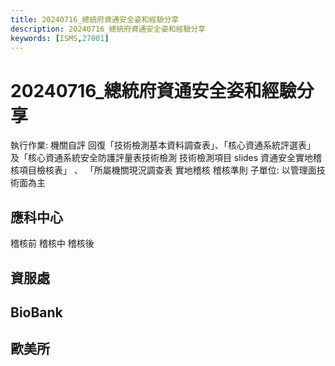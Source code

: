 ```yaml
---
title: 20240716_總統府資通安全姿和經驗分享
description: 20240716_總統府資通安全姿和經驗分享
keywords: [ISMS,27001]
---
```



# 20240716_總統府資通安全姿和經驗分享

執行作業: 
    機關自評
        回復「技術檢測基本資料調查表」、「核心資通系統評選表」 及「核心資通系統安全防護評量表技術檢測
技術檢測項目 
slides
        資通安全實地稽核項目檢核表」 、 「所屬機關現況調查表
    實地稽核
        稽核準則
        子單位: 以管理面技術面為主




## 應科中心


稽核前
稽核中
稽核後



## 資服處
## BioBank
## 歐美所

